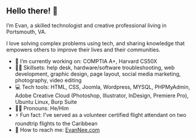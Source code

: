 ## Hello there! 👋

I’m Evan, a skilled technologist and creative professional living in Portsmouth, VA.

I love solving complex problems using tech, and sharing knowledge that empowers others to improve their lives and their communities.

- 🔭 I’m currently working on: COMPTIA A+, Harvard CS50X
- 👨‍💻 Skillsets: help desk, hardware/software troubleshooting, web development, graphic design, page layout, social media marketing, photography, video editing
- 💻 Tech tools: HTML, CSS, Joomla, Wordpress, MYSQL, PHPMyAdmin, Adobe Creative Cloud (Photoshop, Illustrator, InDesign, Premiere Pro), Ubuntu Linux, Burp Suite
- 🙋‍♂️ Pronouns: He/Him
- ⚡ Fun fact: I've served as a volunteer certified flight attendant on two roundtrip flights to the Caribbean
- 📧 How to reach me: [EvanNee.com](https://evannee.com/contact/)
